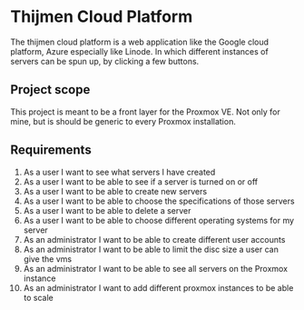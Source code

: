 # Thijmen Cloud Platform

The thijmen cloud platform is a web application like the Google cloud platform, Azure especially like Linode. In which different instances of servers can be spun up, by clicking a few buttons.

## Project scope

This project is meant to be a front layer for the Proxmox VE. Not only for mine, but is should be generic to every Proxmox installation. 

## Requirements

1. As a user I want to see what servers I have created
2. As a user I want to be able to see if a server is turned on or off
3. As a user I want to be able to create new servers
4. As a user I want to be able to choose the specifications of those servers
5. As a user I want to be able to delete a server
6. As a user I want to be able to choose different operating systems for my server
7. As an administrator I want to be able to create different user accounts
8. As an administrator I want to be able to limit the disc size a user can give the vms
9. As an administrator I want to be able to see all servers on the Proxmox instance
10. As an administrator I want to add different proxmox instances to be able to scale


